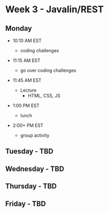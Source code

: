 # Week 3 - Javalin/REST

## Monday
- 10:10 AM EST
    - coding challenges


- 11:15 AM EST
    - go over coding challenges


- 11:45 AM EST
    - Lecture
        - HTML, CSS, JS


- 1:00 PM EST
    - lunch


- 2:00+ PM EST
    - group activity

## Tuesday - TBD

## Wednesday - TBD

## Thursday - TBD

## Friday - TBD